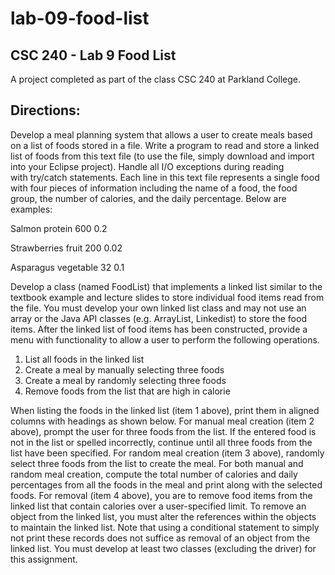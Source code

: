 # lab-09-food-list
## CSC 240 - Lab 9 Food List

A project completed as part of the class CSC 240 at Parkland College.

Directions: 
-
Develop a meal planning system that allows a user to create meals based on a list of foods stored in a file. Write a program to read and store a linked list of foods from this text file (to use the file, simply download and import into your Eclipse project). Handle all I/O exceptions during reading with try/catch statements. Each line in this text file represents a single food with four pieces of information including the name of a food, the food group, the number of calories, and the daily percentage. Below are examples:

Salmon protein 600 0.2

Strawberries fruit 200 0.02

Asparagus vegetable 32 0.1

Develop a class (named FoodList) that implements a linked list similar to the textbook example and lecture slides to store individual food items read from the file. You must develop your own linked list class and may not use an array or the Java API classes (e.g. ArrayList, Linkedist) to store the food items. After the linked list of food items has been constructed, provide a menu with functionality to allow a user to perform the following operations.

1) List all foods in the linked list
2) Create a meal by manually selecting three foods
3) Create a meal by randomly selecting three foods
4) Remove foods from the list that are high in calorie

When listing the foods in the linked list (item 1 above), print them in aligned columns with headings as shown below. For manual meal creation (item 2 above), prompt the user for three foods from the list. If the entered food is not in the list or spelled incorrectly, continue until all three foods from the list have been specified. For random meal creation (item 3 above), randomly select three foods from the list to create the meal. For both manual and random meal creation, compute the total number of calories and daily percentages from all the foods in the meal and print along with the selected foods. For removal (item 4 above), you are to remove food items from the linked list that contain calories over a user-specified limit. To remove an object from the linked list, you must alter the references within the objects to maintain the linked list. Note that using a conditional statement to simply not print these records does not suffice as removal of an object from the linked list. You must develop at least two classes (excluding the driver) for this assignment.
